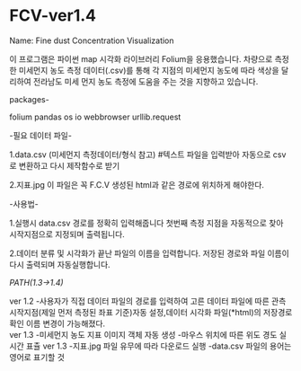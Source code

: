# FCV-ver1.4
Name: Fine dust Concentration Visualization

이 프로그램은 파이썬 map 시각화 라이브러리 Folium을 응용했습니다.
차량으로 측정한 미세먼지 농도 측정 데이터(.csv)를 통해 각 지점의 미세먼지 농도에 따라
색상을 달리하여 전라남도 미세 먼지 농도 측정에 도움을 주는 것을 지향하고 있습니다.

packages-

folium
pandas 
os
io
webbrowser
urllib.request


-필요 데이터 파일-

1.data.csv (미세먼지 측정데이터/형식 참고)
#텍스트 파일을 입력받아 자동으로 csv로 변환하고 다시 제작함수로 받기

2.지표.jpg
이 파일은 꼭 F.C.V 생성된 html과 같은 경로에 위치하게 해야한다.



-사용법-

1.실행시 data.csv 경로를 정확히 입력해줍니다
첫번째 측정 지점을 자동적으로 찾아 시작지점으로 지정되며 출력됩니다.

2.데이터 분류 및 시각화가 끝난 파일의 이름을 입력합니다.
저장된 경로와 파일 이름이 다시 출력되며 자동실행합니다.
 

*PATH(1.3->1.4)*

ver 1.2
-사용자가 직접 데이터 파일의 경로를 입력하여 고른 데이터 파일에 따른 
관측 시작지점(제일 먼저 측정된 좌표 기준)자동 설정,데이터 시각화 파일(*html)의 저장경로 확인 
이름 변경이 가능해졌다.  
ver 1.3
-미세먼지 농도 지표 이미지 객체 자동 생성
-마우스 위치에 따른 위도 경도 실시간 표츌
ver 1.3
-지표.jpg 파일 유무에 따라 다운로드 실행
-data.csv 파일의 용어는 영어로 표기할 것